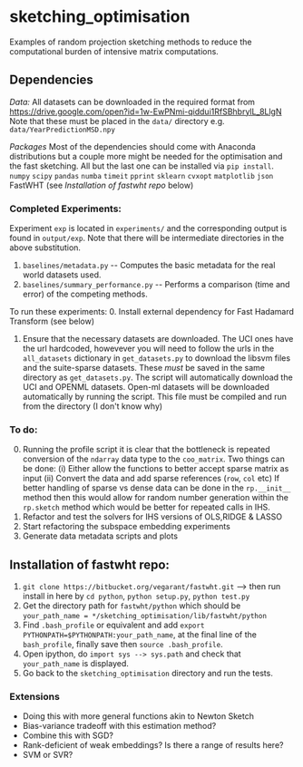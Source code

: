# sketching_optimisation

Examples of random projection sketching methods to reduce the computational
burden of intensive matrix computations.

## Dependencies

*Data:*
All datasets can be downloaded in the required format from https://drive.google.com/open?id=1w-EwPNmi-qiddui1RfSBhbrylL_8LlgN
Note that these must be placed in the `data/` directory e.g. `data/YearPredictionMSD.npy`

*Packages*
Most of the dependencies should come with Anaconda distributions but a
couple more might be needed for the optimisation and the fast sketching.
All but the last one can be installed via `pip install`.
`numpy`
`scipy`
`pandas`
`numba`
`timeit`
`pprint`
`sklearn`
`cvxopt`
`matplotlib`
`json`
FastWHT (see _Installation of fastwht repo_ below)

### Completed Experiments:
Experiment `exp` is located in `experiments/` and the corresponding output is found in
`output/exp`.
Note that there will be intermediate directories in the above substitution.
1. `baselines/metadata.py` -- Computes the basic metadata for the real world datasets used.
2. `baselines/summary_performance.py` -- Performs a comparison (time and error) of the competing methods.

To run these experiments:
0. Install external dependency for Fast Hadamard Transform (see below)
1. Ensure that the necessary datasets are downloaded.  The UCI ones have the url hardcoded,
howevever you will need to follow the urls in the `all_datasets` dictionary in `get_datasets.py`
to download the libsvm files and the suite-sparse datasets.
These *must* be saved in the same directory as `get_datasets.py`.
The script will automatically download the UCI and OPENML datasets.
Open-ml datasets will be downloaded automatically by running the script.
This file must be compiled and run from the directory (I don't know why)

### To do:

0. Running the profile script it is clear that the bottleneck is repeated
conversion of the `ndarray` data type to the `coo_matrix`.
Two things can be done:
(i) Either allow the functions to better accept sparse matrix as input
(ii) Convert the data and add sparse references (`row`, `col` etc)
If better handling of sparse vs dense data can be done in the `rp.__init__`
method then this would allow for random number generation within the `rp.sketch`
method which would be better for repeated calls in IHS.
1. Refactor and test the solvers for IHS versions of OLS,RIDGE & LASSO
2. Start refactoring the subspace embedding experiments
3. Generate data metadata scripts and plots

## Installation of fastwht repo:
<!-- 1. `git clone` the repo
2. `cd matrix_sketching`
3. `pip install -r requirements.txt`
4. `cd matrix_sketching/lib` -->
1. `git clone https://bitbucket.org/vegarant/fastwht.git` --> then run install
in here by `cd python`, `python setup.py`, `python test.py`
1. Get the directory path for `fastwht/python` which should be `your_path_name =
*/sketching_optimisation/lib/fastwht/python`
3. Find `.bash_profile` or equivalent and add `export PYTHONPATH=$PYTHONPATH:your_path_name`,
at the final line of the `bash_profile`, finally save then `source .bash_profile`.
4. Open ipython, do `import sys --> sys.path` and check that `your_path_name`
is displayed.
5. Go back to the `sketching_optimisation` directory and run the tests.

### Extensions
- Doing this with more general functions akin to Newton Sketch
- Bias-variance tradeoff with this estimation method?
- Combine this with SGD?
- Rank-deficient of weak embeddings? Is there a range of results here?
- SVM or SVR?
